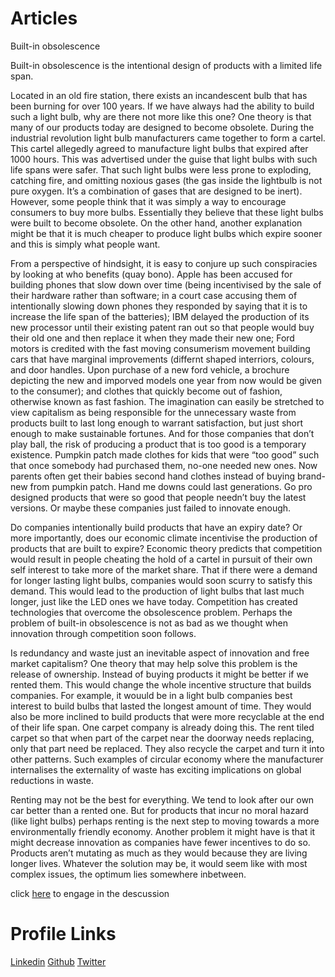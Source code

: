 # Articles
Built-in obsolescence 

Built-in obsolescence is the intentional design of products with a limited life span. 

Located in an old fire station, there exists an incandescent bulb that has been burning for over 100 years. If we have always had the ability to build such a light bulb, why are there not more like this one? One theory is that many of our products today are designed to become obsolete. During the industrial revolution light bulb manufacturers came together to form a cartel. This cartel allegedly agreed to manufacture light bulbs that expired after 1000 hours. This was advertised under the guise that light bulbs with such life spans were safer. That such light bulbs were less prone to exploding, catching fire, and omitting noxious gases (the gas inside the lightbulb is not pure oxygen. It’s a combination of gases that are designed to be inert). However, some people think that it was simply a way to encourage consumers to buy more bulbs. Essentially they believe that these light bulbs were built to become obsolete. On the other hand, another explanation might be that it is much cheaper to produce light bulbs which expire sooner and this is simply what people want. 

From a perspective of hindsight, it is easy to conjure up such conspiracies by looking at who benefits (quay bono). Apple has been accused for building phones that slow down over time (being incentivised by the sale of their hardware rather than software; in a court case accusing them of intentionally slowing down phones they responded by saying that it is to increase the life span of the batteries); IBM delayed the production of its new processor until their existing patent ran out so that people would buy their old one and then replace it when they made their new one; Ford motors is credited with the fast moving consumerism movement building cars that have marginal improvements (differnt shaped interriors, colours, and door handles. Upon purchase of a new ford vehicle, a brochure depicting the new and imporved models one year from now would be given to the consumer); and clothes that quickly become out of fashion, otherwise known as fast fashion. The imagination can easily be stretched to view capitalism as being responsible for the unnecessary waste from products built to last long enough to warrant satisfaction, but just short enough to make sustainable fortunes. And for those companies that don’t play ball, the risk of producing a product that is too good is a temporary existence. Pumpkin patch made clothes for kids that were “too good” such that once somebody had purchased them, no-one needed new ones. Now parents often get their babies second hand clothes instead of buying brand-new from pumpkin patch. Hand me downs could last generations. Go pro designed products that were so good that people needn’t buy the latest versions. Or maybe these companies just failed to innovate enough. 

Do companies intentionally build products that have an expiry date? Or more importantly, does our economic climate incentivise the production of products that are built to expire? Economic theory predicts that competition would result in people cheating the hold of a cartel in pursuit of their own self interest to take more of the market share. That if there were a demand for longer lasting light bulbs, companies would soon scurry to satisfy this demand. This would lead to the production of light bulbs that last much longer, just like the LED ones we have today. Competition has created technologies that overcome the obsolescence problem. Perhaps the problem of built-in obsolescence is not as bad as we thought when innovation through competition soon follows.

Is redundancy and waste just an inevitable aspect of innovation and free market capitalism? One theory that may help solve this problem is the release of ownership. Instead of buying products it might be better if we rented them. This would change the whole incentive structure that builds companies. For example, it wouuld be in a light bulb companies best interest to build bulbs that lasted the longest amount of time. They would also be more inclined to build products that were more recyclable at the end of their life span. One carpet company is already doing this. The rent tiled carpet so that when part of the carpet near the doorway needs replacing, only that part need be replaced. They also recycle the carpet and turn it into other patterns. Such examples of circular economy where the manufacturer internalises the externality of waste has exciting implications on global reductions in waste. 

Renting may not be the best for everything. We tend to look after our own car better than a rented one. But for products that incur no moral hazard (like light bulbs) perhaps renting is the next step to moving towards a more environmentally friendly economy. Another problem it might have is that it might decrease innovation as companies have fewer incentives to do so. Products aren’t mutating as much as they would because they are living longer lives. Whatever the solution may be, it would seem like with most complex issues, the optimum lies somewhere inbetween.

click <a href="https://twitter.com/5impkin/status/1121549499300585473">here</a> to engage in the descussion

# Profile Links
<a href="https://www.linkedin.com/in/liamsimpkin/">Linkedin</a>
<a href="https://github.com/ljsimpkin">Github</a>
<a href="https://twitter.com/5impkin">Twitter</a>

